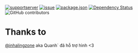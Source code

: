 [![supportserver](https://img.shields.io/discord/699872807605108744?style=for-the-badge)](https://discord.gg/MaNsV7a)
[![issue](https://img.shields.io/github/issues/phamleduy04/agentbot-master?style=for-the-badge)](https://github.com/phamleduy04/agentbot-master/issues)
[![package.json](https://img.shields.io/github/package-json/v/phamleduy04/agentbot-master?label=Package.json&style=for-the-badge)](https://github.com/phamleduy04/agentbot-master/blob/master/package.json)
[![Dependency Status](https://david-dm.org/phamleduy04/agentbot-master.svg)](https://david-dm.org/phamleduy04/agentbot-master)
![GitHub contributors](https://img.shields.io/github/contributors/phamleduy04/agentbot-master?color=g&style=for-the-badge)
# Thanks to
[@inhalingzone](https://www.instagram.com/inhalingzone/) aka Quanh` đã hỗ trợ hình <3
